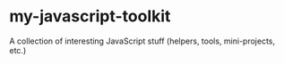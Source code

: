 # my-javascript-toolkit
A collection of interesting JavaScript stuff (helpers, tools, mini-projects, etc.)
